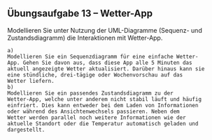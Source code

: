 ## Übungsaufgabe 13 – Wetter-App
Modellieren Sie unter Nutzung der UML-Diagramme
(Sequenz- und Zustandsdiagramm) die Interaktionen mit
Wetter-App.
```
a) 
Modellieren Sie ein Sequenzdiagramm für eine einfache Wetter-
App. Gehen Sie davon aus, dass diese App alle 5 Minuten das
aktuell angezeigte Wetter aktualisiert. Darüber hinaus kann sie
eine stündliche, drei-tägige oder Wochenvorschau auf das
Wetter liefern.
b) 
Modellieren Sie ein passendes Zustandsdiagramm zu der
Wetter-App, welche unter anderem nicht stabil läuft und häufig
einfriert. Dies kann entweder bei dem Laden von Informationen
oder während des Ansichtenwechsels passieren. Neben dem
Wetter werden parallel noch weitere Informationen wie der
aktuelle Standort oder die Temperatur automatisch geladen und
dargestellt.
```
